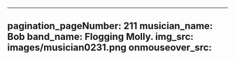 ------
pagination_pageNumber: 211
musician_name: Bob
band_name: Flogging Molly.
img_src: images/musician0231.png
onmouseover_src: 
------